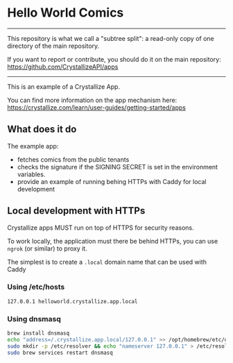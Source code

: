 # Hello World Comics

---

This repository is what we call a "subtree split": a read-only copy of one directory of the main repository.

If you want to report or contribute, you should do it on the main repository: https://github.com/CrystallizeAPI/apps

---

This is an example of a Crystallize App.

You can find more information on the app mechanism here: https://crystallize.com/learn/user-guides/getting-started/apps

## What does it do

The example app:
- fetches comics from the public tenants
- checks the signature if the SIGNING SECRET is set in the environment variables.
- provide an example of running behing HTTPs with Caddy for local development

## Local development with HTTPs

Crystallize apps MUST run on top of HTTPS for security reasons.

To work locally, the application must there be behind HTTPs, you can use `ngrok` (or similar) to proxy it.

The simplest is to create a `.local` domain name that can be used with Caddy

### Using /etc/hosts

```
127.0.0.1 helloworld.crystallize.app.local
```

### Using dnsmasq

```bash
brew install dnsmasq
echo "address=/.crystallize.app.local/127.0.0.1" >> /opt/homebrew/etc/dnsmasq.conf
sudo mkdir -p /etc/resolver && echo "nameserver 127.0.0.1" > /etc/resolver/local
sudo brew services restart dnsmasq
```


